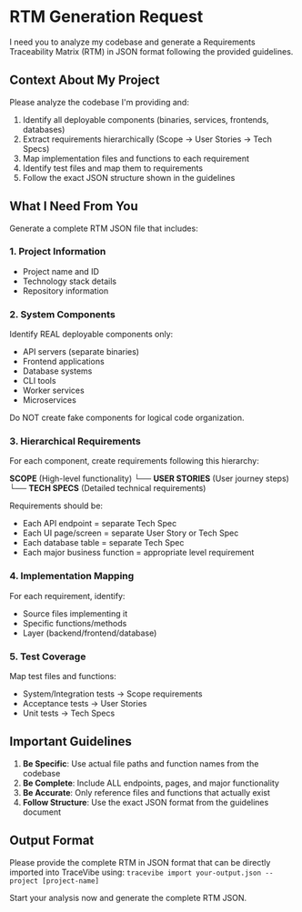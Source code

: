 # RTM Generation Request

I need you to analyze my codebase and generate a Requirements Traceability Matrix (RTM) in JSON format following the provided guidelines.

## Context About My Project

Please analyze the codebase I'm providing and:
1. Identify all deployable components (binaries, services, frontends, databases)
2. Extract requirements hierarchically (Scope → User Stories → Tech Specs)
3. Map implementation files and functions to each requirement
4. Identify test files and map them to requirements
5. Follow the exact JSON structure shown in the guidelines

## What I Need From You

Generate a complete RTM JSON file that includes:

### 1. Project Information
- Project name and ID
- Technology stack details
- Repository information

### 2. System Components
Identify REAL deployable components only:
- API servers (separate binaries)
- Frontend applications
- Database systems
- CLI tools
- Worker services
- Microservices

Do NOT create fake components for logical code organization.

### 3. Hierarchical Requirements

For each component, create requirements following this hierarchy:

**SCOPE** (High-level functionality)
└── **USER STORIES** (User journey steps)
    └── **TECH SPECS** (Detailed technical requirements)

Requirements should be:
- Each API endpoint = separate Tech Spec
- Each UI page/screen = separate User Story or Tech Spec
- Each database table = separate Tech Spec
- Each major business function = appropriate level requirement

### 4. Implementation Mapping
For each requirement, identify:
- Source files implementing it
- Specific functions/methods
- Layer (backend/frontend/database)

### 5. Test Coverage
Map test files and functions:
- System/Integration tests → Scope requirements
- Acceptance tests → User Stories
- Unit tests → Tech Specs

## Important Guidelines

1. **Be Specific**: Use actual file paths and function names from the codebase
2. **Be Complete**: Include ALL endpoints, pages, and major functionality
3. **Be Accurate**: Only reference files and functions that actually exist
4. **Follow Structure**: Use the exact JSON format from the guidelines document

## Output Format

Please provide the complete RTM in JSON format that can be directly imported into TraceVibe using:
`tracevibe import your-output.json --project [project-name]`

Start your analysis now and generate the complete RTM JSON.